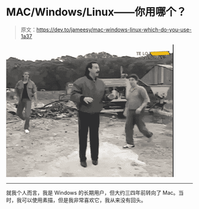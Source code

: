 # MAC/Windows/Linux——你用哪个？

> 原文：<https://dev.to/jameesy/mac-windows-linux-which-do-you-use-1a37>

[![fight](img/b5c4a0b54a32fefda1c02b7985ebed0e.png)](https://i.giphy.com/media/e37RbTLYjfc1q/giphy.gif)

* * *

就我个人而言，我是 Windows 的长期用户，但大约三四年前转向了 Mac。当时，我可以使用素描，但是我非常喜欢它，我从来没有回头。